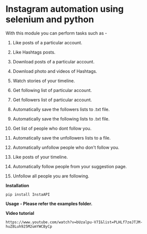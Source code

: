 # Instagram automation using selenium and python

With this module you can perform tasks such as -

1. Like posts of a particular account.

2. Like Hashtags posts.

3. Download posts of a particular account.

4. Download photo and videos of Hashtags.

5. Watch stories of your timeline.

6. Get following list of particular account.

7. Get followers list of particular account.

8. Automatically save the followers lists to .txt file.

9. Automatically save the following lists to .txt file.

10. Get list of people who dont follow you.

11. Automatically save the unfollowers lists to a file.

12. Automatically unfollow people who don't follow you.

13. Like posts of your timeline.

14. Automatically follow people from your suggestion page.

15. Unfollow all people you are following.


**Installation**
    
    pip install InstaAPI
    
**Usage - Please refer the examples folder.**

**Video tutorial**

    https://www.youtube.com/watch?v=bUzalpu-V7I&list=PLHLf7zeJTJM-huZ8Luh925M2umYWCByCp
